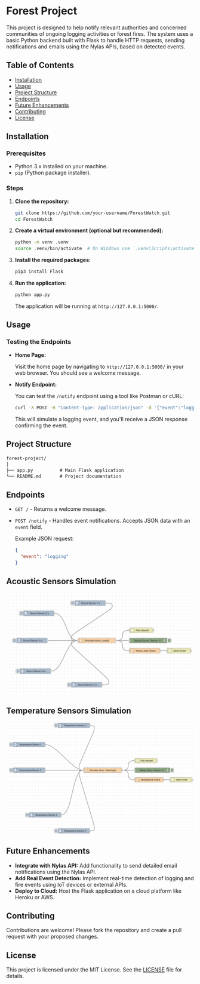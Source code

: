# Forest Project

This project is designed to help notify relevant authorities and concerned communities of ongoing logging activities or forest fires. 
The system uses a basic Python backend built with Flask to handle HTTP requests, sending notifications and emails using the Nylas APIs, based on detected events.

## Table of Contents

- [Installation](#installation)
- [Usage](#usage)
- [Project Structure](#project-structure)
- [Endpoints](#endpoints)
- [Future Enhancements](#future-enhancements)
- [Contributing](#contributing)
- [License](#license)

## Installation

### Prerequisites

- Python 3.x installed on your machine.
- `pip` (Python package installer).

### Steps

1. **Clone the repository:**

   ```bash
   git clone https://github.com/your-username/ForestWatch.git
   cd ForestWatch
   ```

2. **Create a virtual environment (optional but recommended):**

   ```bash
   python -m venv .venv
   source .venv/bin/activate  # On Windows use `.venv\Scripts\activate`
   ```

3. **Install the required packages:**

   ```bash
   pip3 install Flask
   ```

4. **Run the application:**

   ```bash
   python app.py
   ```

   The application will be running at `http://127.0.0.1:5000/`.

## Usage

### Testing the Endpoints

- **Home Page:**

  Visit the home page by navigating to `http://127.0.0.1:5000/` in your web browser. You should see a welcome message.

- **Notify Endpoint:**

  You can test the `/notify` endpoint using a tool like Postman or cURL:

  ```bash
  curl -X POST -H "Content-Type: application/json" -d '{"event":"logging"}' http://127.0.0.1:5000/notify
  ```

  This will simulate a logging event, and you'll receive a JSON response confirming the event.

## Project Structure

```
forest-project/
│
├── app.py          # Main Flask application
└── README.md       # Project documentation
```

## Endpoints

- `GET /` - Returns a welcome message.
- `POST /notify` - Handles event notifications. Accepts JSON data with an `event` field.

  Example JSON request:
  ```json
  {
    "event": "logging"
  }
  ```

## Acoustic Sensors Simulation
![alt text](assets/Images/Acoustic_Sensors.png)

## Temperature Sensors Simulation
![alt text](assets/Images/Temperature_Sensors.png)

## Future Enhancements

- **Integrate with Nylas API:** Add functionality to send detailed email notifications using the Nylas API.
- **Add Real Event Detection:** Implement real-time detection of logging and fire events using IoT devices or external APIs.
- **Deploy to Cloud:** Host the Flask application on a cloud platform like Heroku or AWS.

## Contributing

Contributions are welcome! Please fork the repository and create a pull request with your proposed changes.

## License

This project is licensed under the MIT License. See the [LICENSE](LICENSE) file for details.
